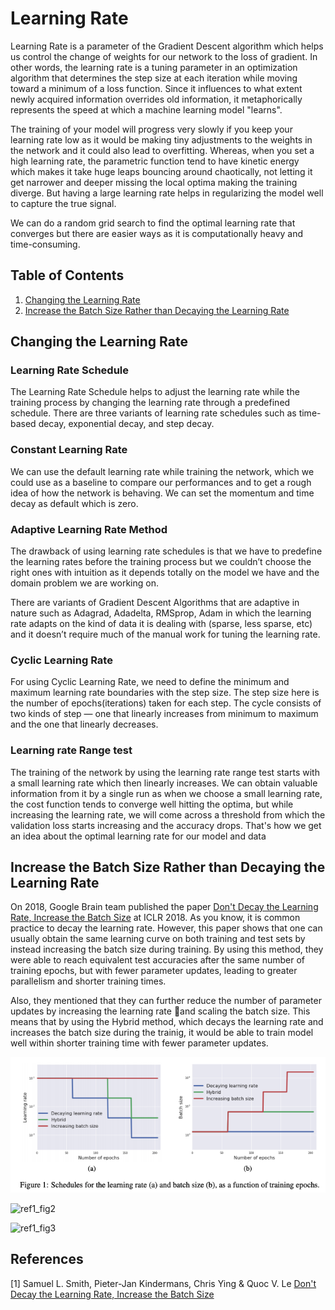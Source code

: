 # Learning Rate

Learning Rate is a parameter of the Gradient Descent algorithm which helps us control the change of weights for our network to the loss of gradient. In other words, the learning rate is a tuning parameter in an optimization algorithm that determines the step size at each iteration while moving toward a minimum of a loss function. Since it influences to what extent newly acquired information overrides old information, it metaphorically represents the speed at which a machine learning model "learns".

The training of your model will progress very slowly if you keep your learning rate low as it would be making tiny adjustments to the weights in the network and it could also lead to overfitting. Whereas, when you set a high learning rate, the parametric function tend to have kinetic energy which makes it take huge leaps bouncing around chaotically, not letting it get narrower and deeper missing the local optima making the training diverge. But having a large learning rate helps in regularizing the model well to capture the true signal.

We can do a random grid search to find the optimal learning rate that converges but there are easier ways as it is computationally heavy and time-consuming.

## Table of Contents

1. [Changing the Learning Rate](#changing-the-learning-rate)
2. [Increase the Batch Size Rather than Decaying the Learning Rate](#increase-the-batch-size-rather-than-decaying-the-learning-rate)

## Changing the Learning Rate

### Learning Rate Schedule

The Learning Rate Schedule helps to adjust the learning rate while the training process by changing the learning rate through a predefined schedule. There are three variants of learning rate schedules such as time-based decay, exponential decay, and step decay.

### Constant Learning Rate

We can use the default learning rate while training the network, which we could use as a baseline to compare our performances and to get a rough idea of how the network is behaving. We can set the momentum and time decay as default which is zero.

### Adaptive Learning Rate Method

The drawback of using learning rate schedules is that we have to predefine the learning rates before the training process but we couldn’t choose the right ones with intuition as it depends totally on the model we have and the domain problem we are working on.

There are variants of Gradient Descent Algorithms that are adaptive in nature such as Adagrad, Adadelta, RMSprop, Adam in which the learning rate adapts on the kind of data it is dealing with (sparse, less sparse, etc) and it doesn’t require much of the manual work for tuning the learning rate.

### Cyclic Learning Rate

For using Cyclic Learning Rate, we need to define the minimum and maximum learning rate boundaries with the step size. The step size here is the number of epochs(iterations) taken for each step. The cycle consists of two kinds of step — one that linearly increases from minimum to maximum and the one that linearly decreases.

### Learning rate Range test

The training of the network by using the learning rate range test starts with a small learning rate which then linearly increases. We can obtain valuable information from it by a single run as when we choose a small learning rate, the cost function tends to converge well hitting the optima, but while increasing the learning rate, we will come across a threshold from which the validation loss starts increasing and the accuracy drops. That's how we get an idea about the optimal learning rate for our model and data

## Increase the Batch Size Rather than Decaying the Learning Rate

On 2018, Google Brain team published the paper [Don't Decay the Learning Rate, Increase the Batch Size](https://arxiv.org/abs/1711.00489) at ICLR 2018. As you know, it is common practice to decay the learning rate. However, this paper shows that one can usually obtain the same learning curve on both training and test sets by instead increasing the batch size during training. By using this method, they were able to reach equivalent test accuracies after the same number of training epochs, but with fewer parameter updates, leading to greater parallelism and shorter training times.

Also, they mentioned that they can further reduce the number of parameter updates by increasing the learning rate and scaling the batch size. This means that by using the Hybrid method, which decays the learning rate and increases the batch size during the trainig, it would be able to train model well within shorter training time with fewer parameter updates.

![ref1_fig1](./img/ref1_fig1.png)

![ref1_fig2](./img/ref1_fig2.png)

![ref1_fig3](./img/ref1_fig3.png)

## References

[1] Samuel L. Smith, Pieter-Jan Kindermans, Chris Ying & Quoc V. Le [Don't Decay the Learning Rate, Increase the Batch Size](https://arxiv.org/abs/1711.00489)

